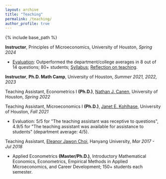 ```yaml
---
layout: archive
title: "Teaching"
permalink: /teaching/
author_profile: true
---
```


{% include base_path %}
<!---
## Instructor
--->

**Instructor**, Principles of Microeconomics, University of Houston, _Spring 2024_ 
* [Evaluation](http://yujiezhangecon.github.io/files/teaching/PrincipleMicro_24Spring/2220_14342_Course_Evaluation_Report.pdf): Outperformed the department/college averages in 8 out of 14 questions; 80+ students; [Syllabus](http://yujiezhangecon.github.io/files/teaching/PrincipleMicro_24Spring/Syllabus_ECON2302_S24_YujieZhang.pdf); [Reflection on teaching](https://yujiezhang.notion.site/Reflection-on-Teaching-105791a2351880bd84f1efc28b6e6ed3).

<!---
* Summary: (1) Developed course materials, including syllabus, lecture slides, assignments, and exams. Delivered lectures twice a week, each 1.5 hours long. (2) Evaluation: Outperformed the department and college averages in 8 out of 14 evaluation questions, demonstrating strong teaching effectiveness. 
--->

**Instructor**, **Ph.D. Math Camp**, University of Houston, _Summer 2021, 2022, 2023_

<!---
## Teaching Assistant 
--->

Teaching Assistant, Econometrics I **(Ph.D.)**, [Nathan J. Canen](https://sites.google.com/site/njcanen/home), University of Houston, _Spring 2022_ 

<!---
* Held TA session for Ph.D. students in Economics and Business school every week. 
--->

Teaching Assistant, Microeconomics I **(Ph.D.)**, [Janet E. Kohlhase](https://www.uh.edu/~kohlhase/), University of Houston, _Fall 2021_
* Evaluation: 5/5 for "The teaching assistant was receptive to questions", 4.9/5 for "The teaching assistant was available for assistance to students" (department average: 4/5).

Teaching Assistant, [Eleanor Jawon Choi](https://sites.google.com/view/eleanorjchoi), Hanyang University, _Mar 2017 - Jul 2018_
* Applied Econometrics **(Master/Ph.D.)**, Introductory Mathematical Economics, Econometrics, Empirical Methods in Applied Microeconomics, and Career Development; 150+ students each semester.

<!---
* Summary: (1) Graded problem sets and exams, and hosted office hours for more than 150 students each semester. (2) Assisted professor with course materials, attendance checking, monitoring exams, managing records and the statistics of students’ performance.
--->

